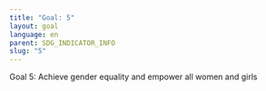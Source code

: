 ```yaml
---
title: "Goal: 5"
layout: goal
language: en
parent: SDG_INDICATOR_INFO
slug: "5"
---
```

Goal 5: Achieve gender equality and empower all women and girls